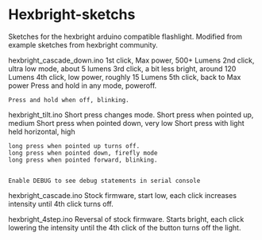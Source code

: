 Hexbright-sketchs
=================

Sketches for the hexbright arduino compatible flashlight.
Modified from example sketches from hexbright community.

hexbright_cascade_down.ino
	1st click, Max power, 500+ Lumens
	2nd click, ultra low mode, about 5 lumens
	3rd click, a bit less bright, around 120 Lumens
	4th click, low power, roughly 15 Lumens
	5th click, back to Max power
	Press and hold in any mode, poweroff.

	Press and hold when off, blinking.

hexbright_tilt.ino
	Short press changes mode.
	Short press when pointed up, medium
	Short press when pointed down, very low
	Short press with light held horizontal, high

	long press when pointed up turns off.
	long press when pointed down, firefly mode
	long press when pointed forward, blinking.
	
	
	Enable DEBUG to see debug statements in serial console

hexbright_cascade.ino
	Stock firmware, start low, each click increases intensity until 4th
	click turns off.

hexbright_4step.ino
	Reversal of stock firmware.  Starts bright, each click lowering the
	intensity until the 4th click of the button turns off the light. 
